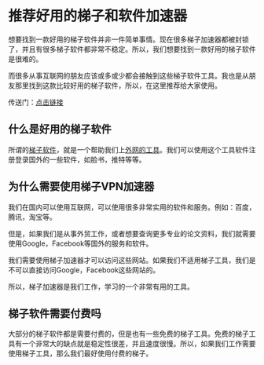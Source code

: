 # 推荐好用的梯子和软件加速器 #
想要找到一款好用的梯子软件并非一件简单事情。现在很多梯子加速器都被封锁了，并且有很多梯子软件都非常不稳定。所以，我们想要找到一款好用的梯子软件是很难的。

而很多从事互联网的朋友应该或多或少都会接触到这些梯子软件工具。我也是从朋友那里找到这款比较好用的梯子软件，所以，在这里推荐给大家使用。

传送门：[点击链接](https://yunjuting.com/auth/register?code=GIPS)

## 什么是好用的梯子软件 ##
所谓的[梯子软件](https://github.com/Tonyforfun94/best-vpn)，就是一个帮助我们上[外网的工具](https://github.com/Tonyforfun94/P-zhan)。我们可以使用这个工具软件注册登录国外的一些软件，如脸书，推特等等。

## 为什么需要使用梯子VPN加速器 ##
我们在国内可以使用互联网，可以使用很多非常实用的软件和服务。例如：百度，腾讯，淘宝等。

但是，如果我们是从事外贸工作，或者想要查询更多专业的论文资料，我们就需要使用Google，Facebook等国外的服务和软件。

我们需要使用梯子加速器才可以访问这些网站。如果我们不适用梯子工具，我们是不可以直接访问Google，Facebook这些网站的。

所以，梯子加速器是我们工作，学习的一个非常有用的工具。

## 梯子软件需要付费吗 ##
大部分的梯子软件都是需要付费的，但是也有一些免费的梯子工具。免费的梯子工具有一个非常大的缺点就是稳定性很差，并且速度很慢。所以，如果我们工作需要使用梯子工具，那么我们最好使用付费的梯子。

